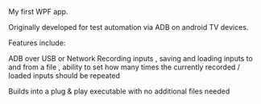 My first WPF app.

Originally developed for test automation via ADB on android TV devices. 


Features include:

ADB over USB or Network
Recording inputs , saving and loading inputs to and from a file , ability to set how many times the currently recorded / loaded inputs should be repeated

Builds into a plug & play executable with no additional files needed
